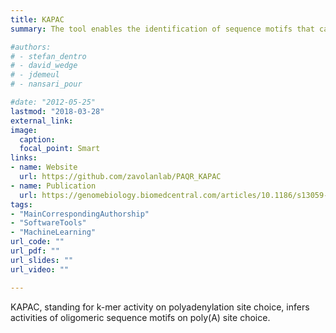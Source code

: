 ```yaml
---
title: KAPAC
summary: The tool enables the identification of sequence motifs that can explain changes in cellular 3' end processing from high-throughput sequencing data. KAPAC (implemented in R) enables the inference of regulatory sequence motifs that shape the usage of 3' end processing sites under specific cellular conditions.

#authors:
# - stefan_dentro
# - david_wedge
# - jdemeul
# - nansari_pour

#date: "2012-05-25"
lastmod: "2018-03-28"
external_link: 
image:
  caption: 
  focal_point: Smart
links:
- name: Website
  url: https://github.com/zavolanlab/PAQR_KAPAC
- name: Publication
  url: https://genomebiology.biomedcentral.com/articles/10.1186/s13059-018-1415-3
tags:
- "MainCorrespondingAuthorship"
- "SoftwareTools"
- "MachineLearning"
url_code: ""
url_pdf: ""
url_slides: ""
url_video: ""

---
```


KAPAC, standing for k-mer activity on polyadenylation site choice, infers activities of oligomeric sequence motifs on poly(A) site choice.


